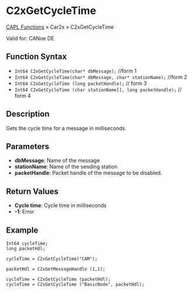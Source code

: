 # C2xGetCycleTime

[CAPL Functions](../../CAPLfunctions.md) » Car2x » C2xGetCycleTime

Valid for: CANoe DE

## Function Syntax

- `Int64 C2xGetCycleTime(char* dbMessage);` //form 1
- `Int64 C2xGetCycleTime(char* dbMessage, char* stationName);` //form 2
- `Int64 C2xGetCycleTime (long packetHandle);` // form 3
- `Int64 C2xGetCycleTime (char stationName[], long packetHandle);` // form 4

## Description

Gets the cycle time for a message in milliseconds.

## Parameters

- **dbMessage**: Name of the message
- **stationName**: Name of the sending station
- **packetHandle**: Packet handle of the message to be disabled.

## Return Values

- **Cycle time**: Cycle time in milliseconds
- **-1**: Error

## Example

```plaintext
Int64 cycleTime;
long packetHdl;

cycleTime = C2xGetCycleTime("CAM");

packetHdl = C2xGetMessageHandle (1,1);

cycleTime = C2xGetCycleTime (packetHdl);
cycleTime = C2xGetCycleTime ("BasicNode", packetHdl);
```

